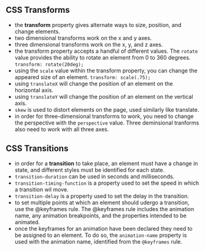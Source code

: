 ## CSS Transforms

- the **transform** property gives alternate ways to size, position, and change elements.
- two dimensional transforms work on the x and y axes.
- three dimensional transforms work on the x, y, and z axes.
- the transform property accepts a handful of different values. The `rotate` value provides the ability to rotate an element from 0 to 360 degrees. `transform: rotate(20deg);`
- using the `scale` value within the transform property, you can change the appeared size of an element. `transform: scale(.75);`
- using `translateX` will change the position of an element on the horizontal axis.
- using `translateY` will change the position of an element on the vertical axis.
- `skew` is used to distort elements on the page, used similarly like translate.
- in order for three-dimensional transforms to work, you need to change the perspective with the `perspective` value. Three deminsional tranforms also need to work with all three axes.

## CSS Transitions

- in order for a **transition** to take place, an element must have a change in state, and different styles must be identified for each state.
- `transition-duration` can be used in seconds and milliseconds.
- `transition-timing-function` is a property used to set the speed in which a transition wil move.
- `transition-delay` is a property used to set the delay in the transition.
- to set multiple points at which an element should udergo a transition, use the @keyframes rule. The @keyframes rule includes the animation name, any animation breakpoints, and the properties intended to be animated.
- once the keyframes for an animation have been declared they need to be assigned to an element. To do so, the `animation-name` property is used with the animation name, identified from the `@keyframes` rule.